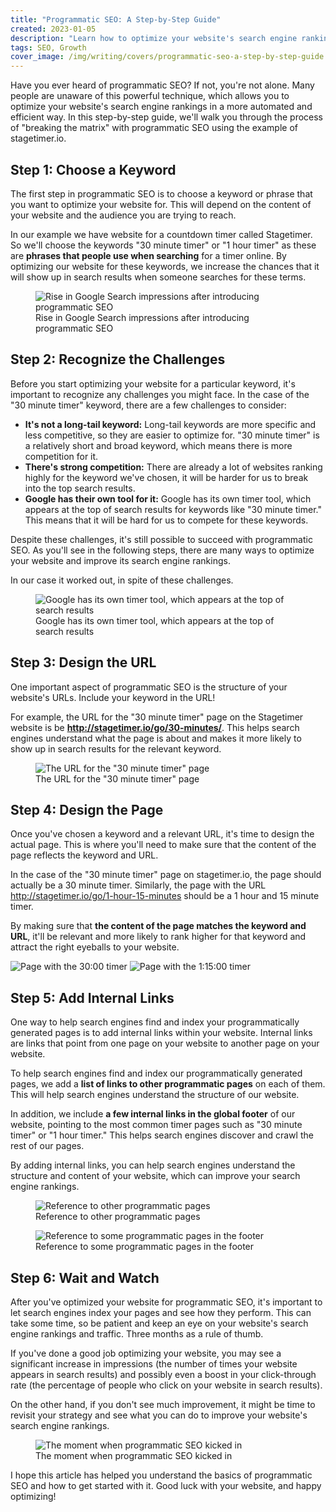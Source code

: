 ```yaml
---
title: "Programmatic SEO: A Step-by-Step Guide"
created: 2023-01-05
description: "Learn how to optimize your website's search engine rankings with programmatic SEO in this step-by-step guide. From choosing a keyword to the end result, we'll cover all the basics to help you succeed."
tags: SEO, Growth
cover_image: /img/writing/covers/programmatic-seo-a-step-by-step-guide.jpg
---
```


Have you ever heard of programmatic SEO? If not, you're not alone. Many people are unaware of this powerful technique, which allows you to optimize your website's search engine rankings in a more automated and efficient way. In this step-by-step guide, we'll walk you through the process of "breaking the matrix" with programmatic SEO using the example of stagetimer.io.

## Step 1: Choose a Keyword

The first step in programmatic SEO is to choose a keyword or phrase that you want to optimize your website for. This will depend on the content of your website and the audience you are trying to reach.

In our example we have website for a countdown timer called Stagetimer. So we'll choose the keywords "30 minute timer" or "1 hour timer" as these are **phrases that people use when searching** for a timer online. By optimizing our website for these keywords, we increase the chances that it will show up in search results when someone searches for these terms.

<figure class="max-w-prose mx-auto mb-12">
  <img
    class="rounded shadow"
    src="/img/writing/programmatic-seo/google-impressions-go-up.jpg"
    alt="Rise in Google Search impressions after introducing programmatic SEO"
  />
  <figcaption>Rise in Google Search impressions after introducing programmatic SEO</figcaption>
</figure>

## Step 2: Recognize the Challenges

Before you start optimizing your website for a particular keyword, it's important to recognize any challenges you might face. In the case of the "30 minute timer" keyword, there are a few challenges to consider:

- **It's not a long-tail keyword:** Long-tail keywords are more specific and less competitive, so they are easier to optimize for. "30 minute timer" is a relatively short and broad keyword, which means there is more competition for it.
- **There's strong competition:** There are already a lot of websites ranking highly for the keyword we've chosen, it will be harder for us to break into the top search results.
- **Google has their own tool for it:** Google has its own timer tool, which appears at the top of search results for keywords like "30 minute timer." This means that it will be hard for us to compete for these keywords.

Despite these challenges, it's still possible to succeed with programmatic SEO. As you'll see in the following steps, there are many ways to optimize your website and improve its search engine rankings.

In our case it worked out, in spite of these challenges.

<figure class="max-w-prose mx-auto mb-12">
  <img
    class="rounded shadow"
    src="/img/writing/programmatic-seo/search-result-for-30-min-timer.jpg"
    alt="Google has its own timer tool, which appears at the top of search results"
  />
  <figcaption>Google has its own timer tool, which appears at the top of search results</figcaption>
</figure>

## Step 3: Design the URL

One important aspect of programmatic SEO is the structure of your website's URLs. Include your keyword in the URL!

For example, the URL for the "30 minute timer" page on the Stagetimer website is be **http://stagetimer.io/go/30-minutes/**. This helps search engines understand what the page is about and makes it more likely to show up in search results for the relevant keyword.

<figure class="max-w-prose mx-auto mb-12">
  <img
    class="rounded shadow"
    src="/img/writing/programmatic-seo/page-url.jpg"
    alt="The URL for the &quot;30 minute timer&quot; page"
  />
  <figcaption>The URL for the &quot;30 minute timer&quot; page</figcaption>
</figure>

## Step 4: Design the Page

Once you've chosen a keyword and a relevant URL, it's time to design the actual page. This is where you'll need to make sure that the content of the page reflects the keyword and URL.

In the case of the "30 minute timer" page on stagetimer.io, the page should actually be a 30 minute timer. Similarly, the page with the URL http://stagetimer.io/go/1-hour-15-minutes should be a 1 hour and 15 minute timer.

By making sure that **the content of the page matches the keyword and URL**, it'll be relevant and more likely to rank higher for that keyword and attract the right eyeballs to your website.

<div class="flex flex-wrap md:flex-nowrap gap-8 mb-12">
  <img
    class="rounded shadow w-full"
    src="/img/writing/programmatic-seo/page-for-30-00.jpg"
    alt="Page with the 30:00 timer"
  />
  <img
    class="rounded shadow w-full"
    src="/img/writing/programmatic-seo/page-for-1-15-00.jpg"
    alt="Page with the 1:15:00 timer"
  />
</div>

## Step 5: Add Internal Links

One way to help search engines find and index your programmatically generated pages is to add internal links within your website. Internal links are links that point from one page on your website to another page on your website.

To help search engines find and index our programmatically generated pages, we add a **list of links to other programmatic pages** on each of them. This will help search engines understand the structure of our website.

In addition, we include **a few internal links in the global footer** of our website, pointing to the most common timer pages such as "30 minute timer" or "1 hour timer." This helps search engines discover and crawl the rest of our pages.

By adding internal links, you can help search engines understand the structure and content of your website, which can improve your search engine rankings.

<figure class="max-w-prose mx-auto mb-12">
  <img
    class="rounded shadow"
    src="/img/writing/programmatic-seo/internal-links-1.jpg"
    alt="Reference to other programmatic pages"
  />
  <figcaption>Reference to other programmatic pages</figcaption>
</figure>

<figure class="max-w-prose mx-auto mb-12">
  <img
    class="rounded shadow"
    src="/img/writing/programmatic-seo/internal-links-2.jpg"
    alt="Reference to some programmatic pages in the footer"
  />
  <figcaption>Reference to some programmatic pages in the footer</figcaption>
</figure>

## Step 6: Wait and Watch

After you've optimized your website for programmatic SEO, it's important to let search engines index your pages and see how they perform. This can take some time, so be patient and keep an eye on your website's search engine rankings and traffic. Three months as a rule of thumb.

If you've done a good job optimizing your website, you may see a significant increase in impressions (the number of times your website appears in search results) and possibly even a boost in your click-through rate (the percentage of people who click on your website in search results).

On the other hand, if you don't see much improvement, it might be time to revisit your strategy and see what you can do to improve your website's search engine rankings.

<figure class="max-w-prose mx-auto mb-12">
  <img
    class="rounded shadow"
    src="/img/writing/programmatic-seo/google-search-result-stats.jpg"
    alt="The moment when programmatic SEO kicked in"
  />
  <figcaption>The moment when programmatic SEO kicked in</figcaption>
</figure>

I hope this article has helped you understand the basics of programmatic SEO and how to get started with it. Good luck with your website, and happy optimizing!
